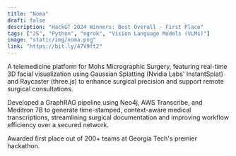 ```yaml
---
title: "Noma"
draft: false
description: "HackGT 2024 Winners: Best Overall - First Place"
tags: ["JS", "Python", "ngrok", "Vision Language Models (VLMs)"]
image: "static/img/noma.png"
link: "https://bit.ly/47V9ft2"
---
```


A telemedicine platform for Mohs Micrographic Surgery, featuring real-time 3D facial visualization using Gaussian Splatting
(Nvidia Labs' InstantSplat) and Raycaster (three.js) to enhance surgical precision and support remote surgical consultations.

Developed a GraphRAG pipeline using Neo4j, AWS Transcribe, and Meditron 7B to generate time-stamped, context-aware
medical transcriptions, streamlining surgical documentation and improving workflow efficiency over a secured network.

Awarded first place out of 200+ teams at Georgia Tech's premier hackathon. 